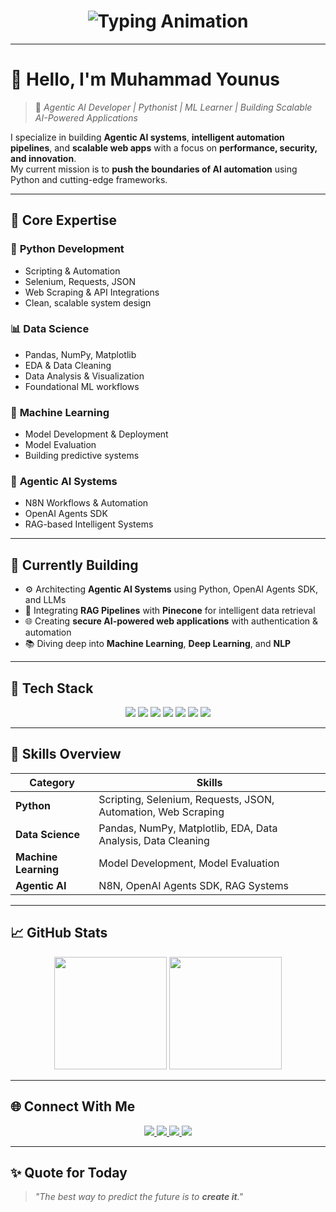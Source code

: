 <h1 align="center">
  <img src="https://readme-typing-svg.demolab.com?font=Roboto+Mono&weight=800&size=32&pause=1000&color=00C2FF&center=true&vCenter=true&width=600&lines=PYTHON+DEVELOPER;Agentic+AI+Engineer;Machine+Learning+Enthusiast;Automation+Expert;Data+Science+Explorer" alt="Typing Animation" />
</h1>

---

# 👋 Hello, I'm **Muhammad Younus**

> 🚀 *Agentic AI Developer | Pythonist | ML Learner | Building Scalable AI-Powered Applications*

I specialize in building **Agentic AI systems**, **intelligent automation pipelines**, and **scalable web apps** with a focus on **performance, security, and innovation**.  
My current mission is to **push the boundaries of AI automation** using Python and cutting-edge frameworks.

---

## 🌟 **Core Expertise**

### 🐍 **Python Development**
- Scripting & Automation  
- Selenium, Requests, JSON  
- Web Scraping & API Integrations  
- Clean, scalable system design  

### 📊 **Data Science**
- Pandas, NumPy, Matplotlib  
- EDA & Data Cleaning  
- Data Analysis & Visualization  
- Foundational ML workflows  

### 🤖 **Machine Learning**
- Model Development & Deployment  
- Model Evaluation  
- Building predictive systems  

### 🧬 **Agentic AI Systems**
- N8N Workflows & Automation  
- OpenAI Agents SDK  
- RAG-based Intelligent Systems  

---

## 🚀 **Currently Building**
- ⚙ Architecting **Agentic AI Systems** using Python, OpenAI Agents SDK, and LLMs  
- 🔗 Integrating **RAG Pipelines** with **Pinecone** for intelligent data retrieval  
- 🌐 Creating **secure AI-powered web applications** with authentication & automation  
- 📚 Diving deep into **Machine Learning**, **Deep Learning**, and **NLP**

---

## 🧠 **Tech Stack**

<p align="center">
  <img src="https://img.shields.io/badge/Python-3776AB?logo=python&style=for-the-badge" />
  <img src="https://img.shields.io/badge/OpenAI%20Agents%20SDK-000000?logo=openai&style=for-the-badge" />
  <img src="https://img.shields.io/badge/Machine%20Learning-009688?style=for-the-badge&logo=scikit-learn&logoColor=white" />
  <img src="https://img.shields.io/badge/Deep%20Learning-FF6F00?style=for-the-badge&logo=tensorflow&logoColor=white" />
  <img src="https://img.shields.io/badge/Pinecone-754FFF?style=for-the-badge" />
  <img src="https://img.shields.io/badge/Streamlit-FF4B4B?style=for-the-badge&logo=streamlit&logoColor=white" />
  <img src="https://img.shields.io/badge/Chainlit-000000?style=for-the-badge&logo=chainlink&logoColor=white" />
</p>

---

## 🧩 **Skills Overview**

| **Category**         | **Skills** |
|-----------------------|------------|
| **Python**           | Scripting, Selenium, Requests, JSON, Automation, Web Scraping |
| **Data Science**     | Pandas, NumPy, Matplotlib, EDA, Data Analysis, Data Cleaning |
| **Machine Learning** | Model Development, Model Evaluation |
| **Agentic AI**       | N8N, OpenAI Agents SDK, RAG Systems |

---

## 📈 **GitHub Stats**

<p align="center">
  <img src="https://github-readme-stats.vercel.app/api?username=MYounus-Codes&show_icons=true&theme=tokyonight" height="180" />
  <img src="https://github-readme-stats.vercel.app/api/top-langs/?username=MYounus-Codes&layout=compact&theme=tokyonight" height="180" />
</p>

---

## 🌐 **Connect With Me**

<p align="center">
  <a href="https://www.linkedin.com/in/myounus1122/">
    <img src="https://img.shields.io/badge/LinkedIn-0A66C2?style=for-the-badge&logo=linkedin&logoColor=white" />
  </a>
  <a href="https://www.kaggle.com/younus1122">
    <img src="https://img.shields.io/badge/Kaggle-20BEFF?style=for-the-badge&logo=kaggle&logoColor=white" />
  </a>
  <a href="mailto:myounushere@gmail.com">
    <img src="https://img.shields.io/badge/Gmail-D14836?style=for-the-badge&logo=gmail&logoColor=white" />
  </a>
  <a href="https://myounus-codes.vercel.app">
    <img src="https://img.shields.io/badge/Portfolio-000000?style=for-the-badge&logo=vercel&logoColor=white" />
  </a>
</p>

---

## ✨ **Quote for Today**
> *"The best way to predict the future is to **create it**."* 
